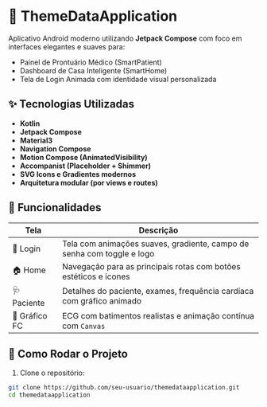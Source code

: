 # 🏥 ThemeDataApplication

Aplicativo Android moderno utilizando **Jetpack Compose** com foco em interfaces elegantes e suaves para:
- Painel de Prontuário Médico (SmartPatient)
- Dashboard de Casa Inteligente (SmartHome)
- Tela de Login Animada com identidade visual personalizada

## ✨ Tecnologias Utilizadas

- **Kotlin**
- **Jetpack Compose**
- **Material3**
- **Navigation Compose**
- **Motion Compose (AnimatedVisibility)**
- **Accompanist (Placeholder + Shimmer)**
- **SVG Icons e Gradientes modernos**
- **Arquitetura modular (por views e routes)**

## 📱 Funcionalidades

| Tela            | Descrição                                                                 |
|------------------|---------------------------------------------------------------------------|
| 🔐 Login         | Tela com animações suaves, gradiente, campo de senha com toggle e logo    |
| 🏠 Home          | Navegação para as principais rotas com botões estéticos e ícones          |
| 🩺 Paciente      | Detalhes do paciente, exames, frequência cardíaca com gráfico animado     |
| 💓 Gráfico FC    | ECG com batimentos realistas e animação contínua com `Canvas`             |

## 🚀 Como Rodar o Projeto

1. Clone o repositório:
```bash
git clone https://github.com/seu-usuario/themedataapplication.git
cd themedataapplication
